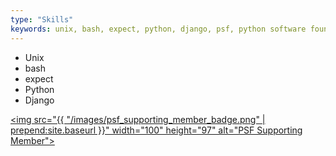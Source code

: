 ```yaml
---
type: "Skills"
keywords: unix, bash, expect, python, django, psf, python software foundation, psf supporting member
---
```


* Unix
* bash
* expect
* Python
* Django

<a href="http://legacy.python.org/psf/donations/" target="_blank"><img src="{{ "/images/psf_supporting_member_badge.png" | prepend:site.baseurl }}" width="100" height="97" alt="PSF Supporting Member"></a>
